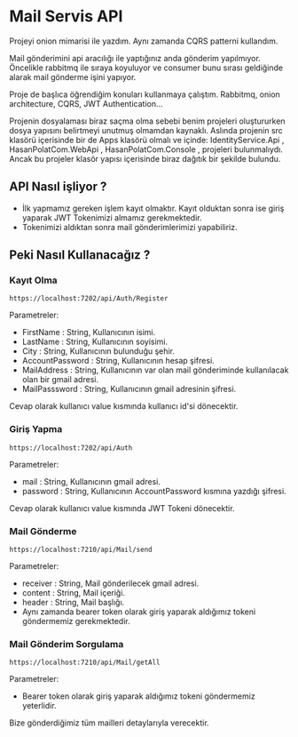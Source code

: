 # Mail Servis API

  Projeyi onion mimarisi ile yazdım. Aynı zamanda CQRS patterni kullandım.

  Mail gönderimini api aracılığı ile yaptığınız anda gönderim yapılmıyor. Öncelikle rabbitmq ile sıraya koyuluyor ve consumer bunu sırası geldiğinde alarak mail gönderme işini yapıyor.

  Proje de başlıca öğrendiğim konuları kullanmaya çalıştım.
Rabbitmq, onion architecture, CQRS, JWT Authentication...

  Projenin dosyalaması biraz saçma olma sebebi benim projeleri oluştururken dosya yapısını belirtmeyi unutmuş olmamdan kaynaklı.
  Aslında projenin src klasörü içerisinde bir de Apps klasörü olmalı ve içinde:
    IdentityService.Api ,
    HasanPolatCom.WebApi ,
    HasanPolatCom.Console ,
  projeleri bulunmalıydı. Ancak bu projeler klasör yapısı içerisinde biraz dağıtık bir şekilde bulundu.

## API Nasıl işliyor ?

* İlk yapmamız gereken işlem kayıt olmaktır. Kayıt olduktan sonra ise giriş yaparak JWT Tokenimizi almamız gerekmektedir.
* Tokenimizi aldıktan sonra mail gönderimlerimizi yapabiliriz.

## Peki Nasıl Kullanacağız ? 

### Kayıt Olma

`https://localhost:7202/api/Auth/Register`

Parametreler:
* FirstName : String, Kullanıcının isimi.
* LastName : String, Kullanıcının soyisimi.
* City : String, Kullanıcının bulunduğu şehir.
* AccountPassword : String, Kullanıcının hesap şifresi.
* MailAddress : String, Kullanıcının var olan mail gönderiminde kullanılacak olan bir gmail adresi.
* MailPasssword : String, Kullanıcının gmail adresinin şifresi.

Cevap olarak kullanıcı value kısmında kullanıcı id'si dönecektir.

### Giriş Yapma

`https://localhost:7202/api/Auth`

Parametreler:
* mail : String, Kullanıcının gmail adresi.
* password : String, Kullanıcının AccountPassword kısmına yazdığı şifresi.

Cevap olarak kullanıcı value kısmında JWT Tokeni dönecektir.


### Mail Gönderme

`https://localhost:7210/api/Mail/send`

Parametreler:
* receiver : String, Mail gönderilecek gmail adresi.
* content : String, Mail içeriği.
* header : String, Mail başlığı.
* Aynı zamanda bearer token olarak giriş yaparak aldığımız tokeni göndermemiz gerekmektedir.

### Mail Gönderim Sorgulama

`https://localhost:7210/api/Mail/getAll`

Parametreler:
* Bearer token olarak giriş yaparak aldığımız tokeni göndermemiz yeterlidir.

Bize gönderdiğimiz tüm mailleri detaylarıyla verecektir.
